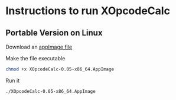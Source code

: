 # Instructions to run XOpcodeCalc

## Portable Version on Linux
Download an [appImage file](https://github.com/horsicq/XOpcodeCalc/releases/download/0.05/XOpcodeCalc-0.05-x86_64.AppImage)

Make the file executable
```bash
chmod +x XOpcodeCalc-0.05-x86_64.AppImage
```

Run it
```bash
./XOpcodeCalc-0.05-x86_64.AppImage
```
